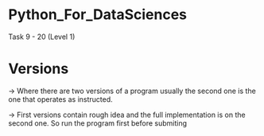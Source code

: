 # Python_For_DataSciences
Task 9 - 20 (Level 1)

# Versions

-> Where there are two versions of a program usually the second one is the one that operates as instructed.

-> First versions contain rough idea and the full implementation is on the second one. So run the program first before submiting

